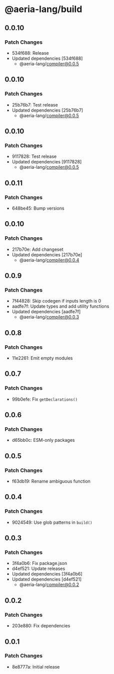 # @aeria-lang/build

## 0.0.10

### Patch Changes

- 534f688: Release
- Updated dependencies [534f688]
  - @aeria-lang/compiler@0.0.5

## 0.0.10

### Patch Changes

- 25b76b7: Test release
- Updated dependencies [25b76b7]
  - @aeria-lang/compiler@0.0.5

## 0.0.10

### Patch Changes

- 9117828: Test release
- Updated dependencies [9117828]
  - @aeria-lang/compiler@0.0.5

## 0.0.11

### Patch Changes

- 648be45: Bump versions

## 0.0.10

### Patch Changes

- 217b70e: Add changeset
- Updated dependencies [217b70e]
  - @aeria-lang/compiler@0.0.4

## 0.0.9

### Patch Changes

- 7f44828: Skip codegen if inputs length is 0
- aadfe7f: Update types and add utility functions
- Updated dependencies [aadfe7f]
  - @aeria-lang/compiler@0.0.3

## 0.0.8

### Patch Changes

- 11e2261: Emit empty modules

## 0.0.7

### Patch Changes

- 99b0efe: Fix `getDeclarations()`

## 0.0.6

### Patch Changes

- d65bb0c: ESM-only packages

## 0.0.5

### Patch Changes

- f63db19: Rename ambiguous function

## 0.0.4

### Patch Changes

- 9024549: Use glob patterns in `build()`

## 0.0.3

### Patch Changes

- 3f4a0b6: Fix package.json
- d4ef521: Update releases
- Updated dependencies [3f4a0b6]
- Updated dependencies [d4ef521]
  - @aeria-lang/compiler@0.0.2

## 0.0.2

### Patch Changes

- 203e880: Fix dependencies

## 0.0.1

### Patch Changes

- 8e8777a: Initial release
